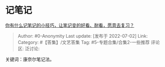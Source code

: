 # 记笔记
[你有什么记笔记的小技巧，让笔记变的好看、耐看，愿意去复习？](https://www.zhihu.com/question/373229426/answer/2555710895)

> Author: #0-Anonymity
> Last update: [发布于 2022-07-02]
> Link:
> Category: #【答集】/文艺答集
> Tag: #5-专题合集/合集2-一些推荐
> 评论区:
> 泛讨论:

关键词：康奈尔笔记法。
